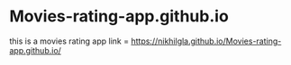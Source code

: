 # Movies-rating-app.github.io
this is a movies rating app
link = https://nikhilgla.github.io/Movies-rating-app.github.io/
